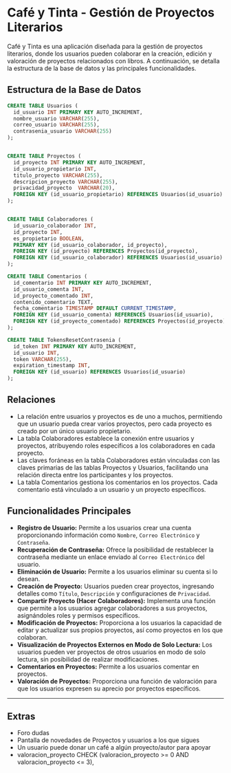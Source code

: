 # Café y Tinta - Gestión de Proyectos Literarios
Café y Tinta es una aplicación diseñada para la gestión de proyectos literarios, donde los usuarios pueden colaborar en la creación, edición y valoración de proyectos relacionados con libros. A continuación, se detalla la estructura de la base de datos y las principales funcionalidades.

## Estructura de la Base de Datos


```sql
CREATE TABLE Usuarios (
  id_usuario INT PRIMARY KEY AUTO_INCREMENT,
  nombre_usuario VARCHAR(255),
  correo_usuario VARCHAR(255),
  contrasenia_usuario VARCHAR(255)
);


CREATE TABLE Proyectos (
  id_proyecto INT PRIMARY KEY AUTO_INCREMENT,
  id_usuario_propietario INT,
  titulo_proyecto VARCHAR(255),
  descripcion_proyecto VARCHAR(255),
  privacidad_proyecto  VARCHAR(20),
  FOREIGN KEY (id_usuario_propietario) REFERENCES Usuarios(id_usuario)
);


CREATE TABLE Colaboradores (
  id_usuario_colaborador INT,
  id_proyecto INT,
  es_propietario BOOLEAN,
  PRIMARY KEY (id_usuario_colaborador, id_proyecto),
  FOREIGN KEY (id_proyecto) REFERENCES Proyectos(id_proyecto),
  FOREIGN KEY (id_usuario_colaborador) REFERENCES Usuarios(id_usuario)
);

CREATE TABLE Comentarios (
  id_comentario INT PRIMARY KEY AUTO_INCREMENT,
  id_usuario_comenta INT,
  id_proyecto_comentado INT,
  contenido_comentario TEXT,
  fecha_comentario TIMESTAMP DEFAULT CURRENT_TIMESTAMP,
  FOREIGN KEY (id_usuario_comenta) REFERENCES Usuarios(id_usuario),
  FOREIGN KEY (id_proyecto_comentado) REFERENCES Proyectos(id_proyecto)
);

CREATE TABLE TokensResetContrasenia (
  id_token INT PRIMARY KEY AUTO_INCREMENT,
  id_usuario INT,
  token VARCHAR(255),
  expiration_timestamp INT,
  FOREIGN KEY (id_usuario) REFERENCES Usuarios(id_usuario)
);

```

## Relaciones
- La relación entre usuarios y proyectos es de uno a muchos, permitiendo que un usuario pueda crear varios proyectos, pero cada proyecto es creado por un único usuario propietario.
- La tabla Colaboradores establece la conexión entre usuarios y proyectos, atribuyendo roles específicos a los colaboradores en cada proyecto.
- Las claves foráneas en la tabla Colaboradores están vinculadas con las claves primarias de las tablas Proyectos y Usuarios, facilitando una relación directa entre los participantes y los proyectos.
- La tabla Comentarios gestiona los comentarios en los proyectos. Cada comentario está vinculado a un usuario y un proyecto específicos.

## Funcionalidades Principales
- **Registro de Usuario:** Permite a los usuarios crear una cuenta proporcionando información como `Nombre`, `Correo Electrónico` y `Contraseña`.
- **Recuperación de Contraseña:** Ofrece la posibilidad de restablecer la contraseña mediante un enlace enviado al `Correo Electrónico` del usuario.
- **Eliminación de Usuario:** Permite a los usuarios eliminar su cuenta si lo desean.
- **Creación de Proyecto:** Usuarios pueden crear proyectos, ingresando detalles como `Título`, `Descripción` y configuraciones de `Privacidad`.
- **Compartir Proyecto (Hacer Colaboradores):** Implementa una función que permite a los usuarios agregar colaboradores a sus proyectos, asignándoles roles y permisos específicos.
- **Modificación de Proyectos:** Proporciona a los usuarios la capacidad de editar y actualizar sus propios proyectos, así como proyectos en los que colaboran.
- **Visualización de Proyectos Externos en Modo de Solo Lectura:** Los usuarios pueden ver proyectos de otros usuarios en modo de solo lectura, sin posibilidad de realizar modificaciones.
- **Comentarios en Proyectos:** Permite a los usuarios comentar en proyectos.
- **Valoración de Proyectos:** Proporciona una función de valoración para que los usuarios expresen su aprecio por proyectos específicos.

---

## Extras
  - Foro dudas
  - Pantalla de novedades de Proyectos y usuarios a los que sigues
  - Un usuario puede donar un café a algún proyecto/autor para apoyar
  - valoracion_proyecto CHECK (valoracion_proyecto >= 0 AND valoracion_proyecto <= 3),
